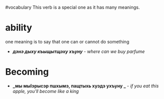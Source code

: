 #vocabulary
This verb is a special one as it has many meanings.



# ability
one meaning is to say that one can or cannot do something

- **_дэнэ дыху къыщытщэху хъуну_** - _where can we buy parfume_


# Becoming

- **_мы мыIэрысэр пшхымэ, пащтыхь хуэдэ ухъуну _** - _if you eat this apple, you'll become like a king_
